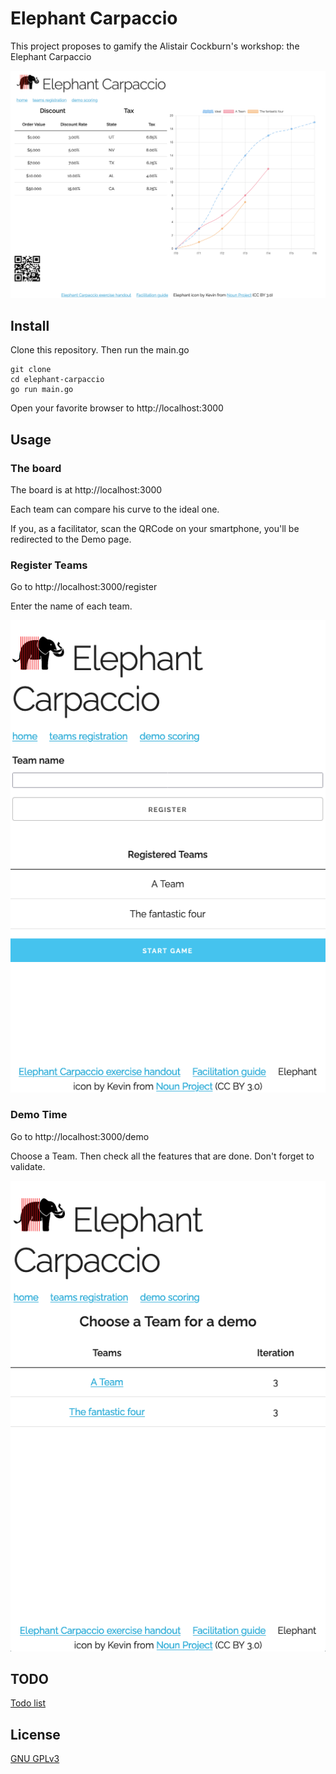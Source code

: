 # Elephant Carpaccio

This project proposes to gamify the Alistair Cockburn's workshop: the Elephant Carpaccio

![home screenshot of Elephant Carpaccio Game](home-screenshot.png)

## Install

Clone this repository.
Then run the main.go

```shell
git clone 
cd elephant-carpaccio
go run main.go

```

Open your favorite browser to http://localhost:3000

## Usage

### The board

The board is at http://localhost:3000

Each team can compare his curve to the ideal one.

If you, as a facilitator, scan the QRCode on your smartphone, you'll be redirected to the Demo page.

### Register Teams

Go to http://localhost:3000/register

Enter the name of each team.

![registration screenshot of Elephant Carpaccio Game](registration-screenshot.png)

### Demo Time

Go to http://localhost:3000/demo

Choose a Team.
Then check all the features that are done.
Don't forget to validate.

![demo screenshot of Elephant Carpaccio Game](demo-screenshot.png)

## TODO

[Todo list](TODO.md)

## License

[GNU GPLv3](https://choosealicense.com/licenses/gpl-3.0/)
